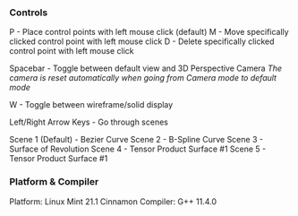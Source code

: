 ### Controls
P - Place control points with left mouse click (default)
M - Move specifically clicked control point with left mouse click
D - Delete specifically clicked control point with left mouse click

Spacebar - Toggle between default view and 3D Perspective Camera
*The camera is reset automatically when going from Camera mode to default mode*

W - Toggle between wireframe/solid display

Left/Right Arrow Keys - Go through scenes

Scene 1 (Default) - Bezier Curve
Scene 2 - B-Spline Curve
Scene 3 - Surface of Revolution
Scene 4 - Tensor Product Surface #1
Scene 5 - Tensor Product Surface #1

### Platform & Compiler
Platform: Linux Mint 21.1 Cinnamon
Compiler: G++ 11.4.0